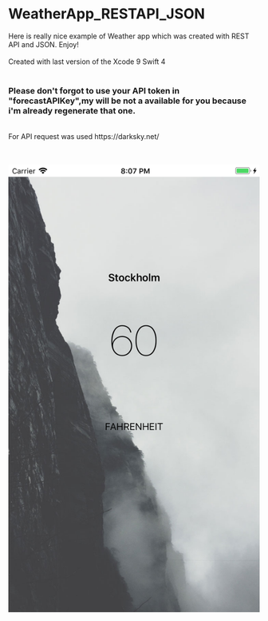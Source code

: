 # WeatherApp_RESTAPI_JSON
Here is really nice example of Weather app which was created with REST API and JSON. Enjoy!
<br></br>
Created with last version of the Xcode 9 Swift 4
<br></br>
<h3>Please don't forgot to use your API token in "forecastAPIKey",my will be not a available for you because i'm already regenerate that one.</h3>
<br>
For API request was used https://darksky.net/

<br></br>
![Screenshot](screen1.png)

<br></br>



